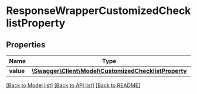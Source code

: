 # ResponseWrapperCustomizedChecklistProperty

## Properties
Name | Type | Description | Notes
------------ | ------------- | ------------- | -------------
**value** | [**\Swagger\Client\Model\CustomizedChecklistProperty**](CustomizedChecklistProperty.md) |  | [optional] 

[[Back to Model list]](../README.md#documentation-for-models) [[Back to API list]](../README.md#documentation-for-api-endpoints) [[Back to README]](../README.md)


